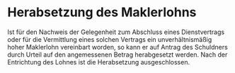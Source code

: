 # Herabsetzung des Maklerlohns

Ist für den Nachweis der Gelegenheit zum Abschluss eines Dienstvertrags oder für die Vermittlung eines solchen Vertrags ein unverhältnismäßig hoher Maklerlohn vereinbart worden, so kann er auf Antrag des Schuldners durch Urteil auf den angemessenen Betrag herabgesetzt werden. Nach der Entrichtung des Lohnes ist die Herabsetzung ausgeschlossen.